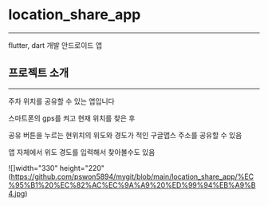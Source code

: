 # location_share_app
---
flutter, dart 개발 안드로이드 앱

## 프로젝트 소개
---
주차 위치를 공유할 수 있는 앱입니다

스마트폰의 gps를 켜고 현재 위치를 찾은 후

공유 버튼을 누르는 현위치의 위도와 경도가 적인 구글맵스 주소를 공유할 수 있음

앱 자체에서 위도 경도를 입력해서 찾아볼수도 있음

![]width="330" height="220"(https://github.com/pswon5894/mygit/blob/main/location_share_app/%EC%95%B1%20%EC%82%AC%EC%9A%A9%20%ED%99%94%EB%A9%B4.jpg)
